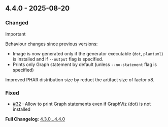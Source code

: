 
## 4.4.0 - 2025-08-20

### Changed

> [!IMPORTANT]
>
> Behaviour changes since previous versions:
>
> - Image is now generated only if the generator executable (`dot`, `plantuml`) is installed and if `--output` flag is specified.
> - Prints only Graph statement by default (unless `--no-statement` flag is specified)
>

Improved PHAR distribution size by reduct the artifact size of factor x8.

### Fixed

- [#32](https://github.com/llaville/umlwriter/issues/32) : Allow to print Graph statements even if GraphViz (dot) is not installed

**Full Changelog**: [4.3.0...4.4.0](https://github.com/llaville/umlwriter/compare/4.3.0...4.4.0)
